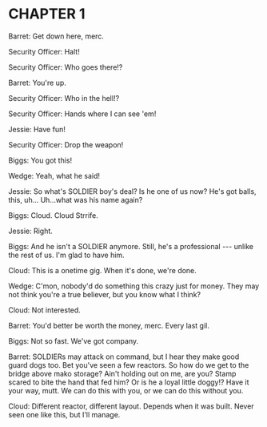 # CHAPTER 1

Barret:
Get down here, merc.

Security Officer:
Halt!

Security Officer:
Who goes there!?

Barret:
You're up.

Security Officer:
Who in the hell!?

Security Officer:
Hands where I can see 'em!

Jessie:
Have fun!

Security Officer:
Drop the weapon!

Biggs:
You got this!

Wedge:
Yeah, what he said!

Jessie:
So what's SOLDIER boy's deal?
Is he one of us now?
He's got balls, this, uh...
Uh...what was his name again?

Biggs:
Cloud. Cloud Strrife.

Jessie:
Right.

Biggs:
And he isn't a SOLDIER anymore.
Still, he's a professional --- unlike the rest of us.
I'm glad to have him.

Cloud:
This is a onetime gig.
When it's done, we're done.

Wedge:
C'mon, nobody'd do something this crazy just for money.
They may not think you're a true believer,
but you know what I think?

Cloud:
Not interested.

Barret:
You'd better be worth the money, merc.
Every last gil.

Biggs:
Not so fast. We've got company.

Barret:
SOLDIERs may attack on command,
but I hear they make good guard dogs too.
Bet you've seen a few reactors.
So how do we get to the bridge above mako storage?
Ain't holding out on me, are you?
Stamp scared to bite the hand that fed him?
Or is he a loyal little doggy!?
Have it your way, mutt. We can do this with you,
or we can do this without you.

Cloud:
Different reactor, different layout.
Depends when it was built.
Never seen one like this, but I'll manage.


